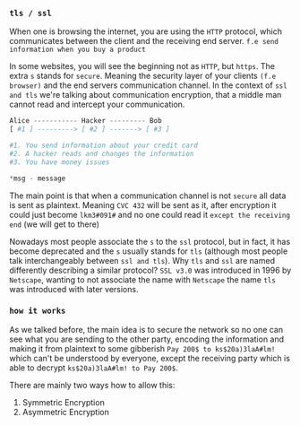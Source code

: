 ### `tls / ssl`

When one is browsing the internet, you are using the `HTTP` protocol, which communicates between the client and the receiving end server. `f.e send information when you buy a product`

In some websites, you will see the beginning not as `HTTP`, but `https`. The extra `s` stands for `secure`. Meaning the security layer of your clients `(f.e browser)` and the end servers communication channel. In the context of `ssl and tls` we're talking about communication encryption, that a middle man cannot read and intercept your communication.

```python
Alice ----------- Hacker --------- Bob
[ #1 ] ---------> [ #2 ] -------> [ #3 ]

#1. You send information about your credit card
#2. A hacker reads and changes the information
#3. You have money issues

*msg - message
```

The main point is that when a communication channel is not `secure` all data is sent as plaintext. Meaning `CVC 432` will be sent as it, after encryption it could just become `lkm3#091#` and no one could read it `except the receiving end` (we will get to there)

Nowadays most people associate the `s` to the `ssl` protocol, but in fact, it has become deprecated and the `s` usually stands for `tls` (although most people talk interchangeably between `ssl and tls`). Why `tls` and `ssl` are named differently describing a similar protocol? `SSL v3.0` was introduced in 1996 by `Netscape`, wanting to not associate the name with `Netscape` the name `tls` was introduced with later versions.

### `how it works`

As we talked before, the main idea is to secure the network so no one can see what you are sending to the other party, encoding the information and making it from plaintext to some gibberish `Pay 200$ to ks$20a)3laA#lm!` which can't be understood by everyone, except the receiving party which is able to decrypt `ks$20a)3laA#lm! to Pay 200$`.

There are mainly two ways how to allow this:
1. Symmetric Encryption
2. Asymmetric Encryption


